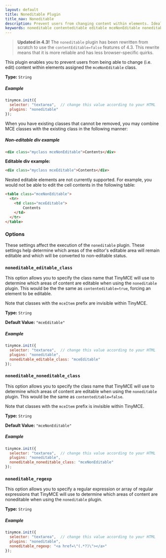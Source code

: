 ```yaml
---
layout: default
title: Noneditable Plugin
title_nav: Noneditable
description: Prevent users from changing content within elements. Ideal for templates.
keywords: noneditable contenteditable editable mceNonEditable noneditable_editable_class noneditable_noneditable_class noneditable_regexp
---
```


> **Updated in 4.3!** The `noneditable` plugin has been rewritten from scratch to use the `contentEditable=false` features of 4.3. This rewrite means that it is more reliable and has less browser-specific quirks.

This plugin enables you to prevent users from being able to change (i.e. edit) content within elements assigned the `mceNonEditable` class.

**Type:** `String`

##### Example

```js
tinymce.init({
  selector: "textarea",  // change this value according to your HTML
  plugins: "noneditable"
});
```

When you have existing classes that cannot be removed, you may combine MCE classes with the existing class in the following manner:

##### Non-editable div example

```html
<div class="myclass mceNonEditable">Contents</div>
```

**Editable div example:**

```html
<div class="myclass mceEditable">Contents</div>
```

Nested editable elements are not currently supported. For example, you would not be able to edit the cell contents in the following table:

```html
<table class="mceNonEditable">
  <tr>
    <td class="mceEditable">
        Contents
    </td>
  </tr>
</table>
```

### Options

These settings affect the execution of the `noneditable` plugin. These settings help determine which areas of the editor's editable area will remain editable and which will be converted to non-editable status.

### `noneditable_editable_class`

This option allows you to specify the class name that TinyMCE will use to determine which areas of content are editable when using the `noneditable` plugin. This would be the the same as `contenteditable=true`, forcing an element to be editable.

Note that classes with the `mceItem` prefix are invisible within TinyMCE.

**Type:** `String`

**Default Value:** `"mceEditable"`

##### Example

```js
tinymce.init({
  selector: "textarea",  // change this value according to your HTML
  plugins: "noneditable",
  noneditable_editable_class: "mceEditable"
});
```

### `noneditable_noneditable_class`

This option allows you to specify the class name that TinyMCE will use to determine which areas of content are editable when using the `noneditable` plugin. This would be the same as `contenteditable=false`.

Note that classes with the `mceItem` prefix is invisible within TinyMCE.

**Type:** `String`

**Default Value:** `"mceNonEditable"`

##### Example

```js
tinymce.init({
  selector: "textarea",  // change this value according to your HTML
  plugins: "noneditable",
  noneditable_noneditable_class: "mceNonEditable"
});
```

### `noneditable_regexp`

This option allows you to specify a regular expression or array of regular expressions that TinyMCE will use to determine which areas of content are noneditable when using the `noneditable` plugin.

**Type:** `String`

##### Example

```js
tinymce.init({
  selector: "textarea",  // change this value according to your HTML
  plugins: "noneditable",
  noneditable_regexp: "<a href=\"(.*?)\"></a>"
});
```
